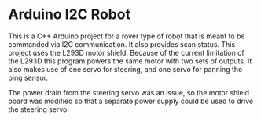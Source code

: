 # Arduino I2C Robot

This is a C++ Arduino project for a rover type of robot that is meant to be commanded via I2C communication. It also provides scan status.
This project uses the L293D motor shield. Because of the current limitation of the L293D this program powers the same motor with two sets of outputs. It also makes use of one servo for steering, and one servo for panning the ping sensor. 

The power drain from the steering servo was an issue, so the motor shield board was modified so that a separate power supply could be used to drive the steering servo.


